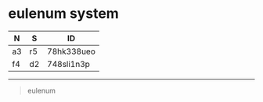 
# eulenum system 


|N  | S | ID |
|---|---|---|
|a3 |  r5 |  78hk338ueo |
|f4 | d2 | 748sli1n3p |
---------------

> eulenum

